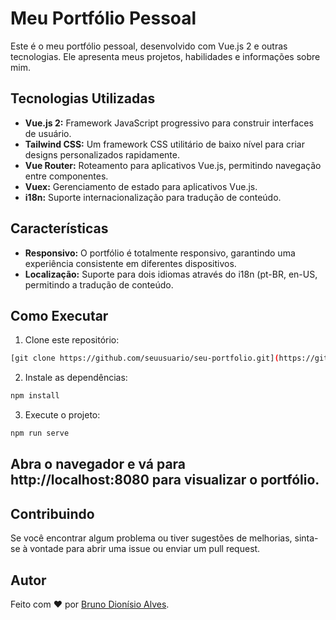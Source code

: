 # Meu Portfólio Pessoal

Este é o meu portfólio pessoal, desenvolvido com Vue.js 2 e outras tecnologias. Ele apresenta meus projetos, habilidades e informações sobre mim.

## Tecnologias Utilizadas

- **Vue.js 2:** Framework JavaScript progressivo para construir interfaces de usuário.
- **Tailwind CSS:** Um framework CSS utilitário de baixo nível para criar designs personalizados rapidamente.
- **Vue Router:** Roteamento para aplicativos Vue.js, permitindo navegação entre componentes.
- **Vuex:** Gerenciamento de estado para aplicativos Vue.js.
- **i18n:** Suporte internacionalização para tradução de conteúdo.

## Características

- **Responsivo:** O portfólio é totalmente responsivo, garantindo uma experiência consistente em diferentes dispositivos.
- **Localização:** Suporte para dois idiomas através do i18n (pt-BR, en-US, permitindo a tradução de conteúdo.

## Como Executar

1. Clone este repositório:

```bash
[git clone https://github.com/seuusuario/seu-portfolio.git](https://github.com/DioneJA/portfolio)
```

2. Instale as dependências:
```bash
npm install
```

3. Execute o projeto:
``` bash
npm run serve
```

## Abra o navegador e vá para http://localhost:8080 para visualizar o portfólio.

## Contribuindo

Se você encontrar algum problema ou tiver sugestões de melhorias, sinta-se à vontade para abrir uma issue ou enviar um pull request.

## Autor

Feito com ❤️ por [Bruno Dionísio Alves](https://github.com/DioneJA).

